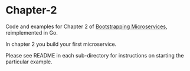 # Chapter-2

Code and examples for Chapter 2 of [Bootstrapping Microservices](https://www.bootstrapping-microservices.com), reimplemented in Go.

In chapter 2 you build your first microservice.

Please see README in each sub-directory for instructions on starting the particular example.
